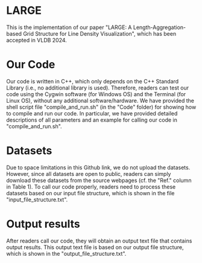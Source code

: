 # LARGE
This is the implementation of our paper "LARGE: A Length-Aggregation-based Grid Structure for Line Density Visualization", which has been accepted in VLDB 2024.

# Our Code
Our code is written in C++, which only depends on the C++ Standard Library (i.e., no additional library is used). Therefore, readers can test our code using the Cygwin software (for Windows OS) and the Terminal (for Linux OS), without any additional software/hardware. We have provided the shell script file "compile_and_run.sh" (in the "Code" folder) for showing how to compile and run our code. In particular, we have provided detailed descriptions of all parameters and an example for calling our code in "compile_and_run.sh".

# Datasets
Due to space limitations in this Github link, we do not upload the datasets. However, since all datasets are open to public, readers can simply download these datasets from the source webpages (cf. the "Ref." column in Table 1). To call our code properly, readers need to process these datasets based on our input file structure, which is shown in the file "input_file_structure.txt".

# Output results
After readers call our code, they will obtain an output text file that contains output results. This output text file is based on our output file structure, which is shown in the "output_file_structure.txt".
